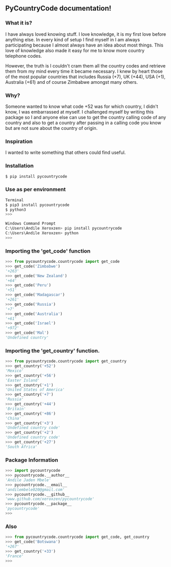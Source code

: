 ## PyCountryCode documentation!

### What it is?
I have always loved knowing stuff. I love knowledge, it is my first love before anything else. In every kind of setup I find myself in I am always participating because I almost always have an idea about most things. This love of knowledge also made it easy for me to know more country telephone codes.

However, the truth is I couldn't cram them all the country codes and retrieve them from my mind every time it became necessary. I knew by heart those of the most popular countries that includes Russia (+7), UK (+44), USA (+1), Australia (+61) and of course Zimbabwe amongst many others.

### Why?
Someone wanted to know what code +52 was for which country, I didn't know, I was embarrassed at myself. I challenged myself by writing this package so I and anyone else can use to get the country calling code of any country and also to get a country after passing in a calling code you know but are not sure about the country of origin.

### Inspiration
I wanted to write something that others could find useful.


### Installation
```sh
$ pip install pycountrycode
```
### Use as per environment
```sh
Terminal
$ pip3 install pycountrycode
$ python3
>>> 
```

```sh
Windows Command Prompt
C:\Users\Andile Xeroxzen> pip install pycountrycode
C:\Users\Andile Xeroxzen> python
>>> 
```

### Importing the 'get_code' function
```python
>>> from pycountrycode.countrycode import get_code
>>> get_code('Zimbabwe')
'+263'
>>> get_code('New Zealand')
'+64'
>>> get_code('Peru')
'+51'
>>> get_code('Madagascar')
'+261'
>>> get_code('Russia')
'+7'
>>> get_code('Australia')
'+61'
>>> get_code('Israel')
'+972'
>>> get_code('Mal')
'Undefined country'
```

### Importing the 'get_country' function.
```python
>>> from pycountrycode.countrycode import get_country
>>> get_country('+52')
'Mexico' 
>>> get_country('+56')
'Easter Island'
>>> get_country('+1')
'United States of America'
>>> get_country('+7')
'Russia'
>>> get_country('+44')
'Britain'
>>> get_country('+86')
'China'
>>> get_country('+3')
'Undefined country code'
>>> get_country('+2')
'Undefined country code'
>>> get_country('+27')
'South Africa'
```
### Package Information
```python
>>> import pycountrycode
>>> pycountrycode.__author__
'Andile Jaden Mbele'
>>> pycountrycode.__email__
'andilembele020@gmail.com'
>>> pycountrycode.__github__
'www.github.com/xeroxzen/pycountrycode'
>>> pycountrycode.__package__
'pycountrycode'
>>>
```

### Also
```python
>>> from pycountrycode.countrycode import get_code, get_country
>>> get_code('Botswana')
'+267'
>>> get_country('+33')
'France'
>>> 
```


